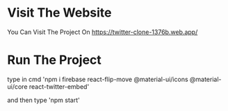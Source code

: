 # Visit The Website

You Can Visit The Project On https://twitter-clone-1376b.web.app/

# Run The Project

type in cmd 'npm i firebase react-flip-move @material-ui/icons @material-ui/core react-twitter-embed'

and then type 'npm start'